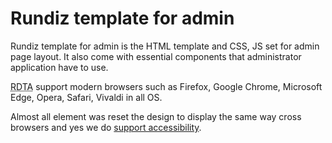 # Rundiz template for admin

Rundiz template for admin is the HTML template and CSS, JS set for admin page layout. It also come with essential components that administrator application have to use.

<abbr title="Rundiz template for admin">RDTA</abbr> support modern browsers such as Firefox, Google Chrome, Microsoft Edge, Opera, Safari, Vivaldi in all OS.

Almost all element was reset the design to display the same way cross browsers and yes we do [support accessibility](http://www.outlinenone.com/).